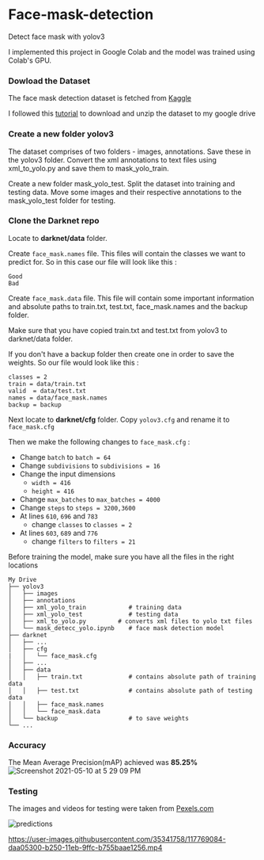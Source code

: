# Face-mask-detection
Detect face mask with yolov3

I implemented this project in Google Colab and the model was trained using Colab's GPU.

### Dowload the Dataset
The face mask detection dataset is fetched from [Kaggle](https://www.kaggle.com/andrewmvd/face-mask-detection)

I followed this [tutorial](https://laptrinhx.com/how-to-download-kaggle-datasets-into-google-colab-via-google-drive-1107891156/)  to download and unzip the dataset to my google drive 

### Create a new folder yolov3
The dataset comprises of two folders - images, annotations. Save these in the yolov3 folder. Convert the xml annotations to text files using xml_to_yolo.py and save them to mask_yolo_train. 

Create a new folder mask_yolo_test. Split the dataset into training and testing data. Move some images and their respective annotations to the mask_yolo_test folder for testing.

### Clone the Darknet repo
Locate to **darknet/data** folder.

Create `face_mask.names` file. This files will contain the classes we want to predict for. So in this case our file will look like this :
```
Good
Bad
```


Create `face_mask.data` file. This file will contain some important information and absolute paths to train.txt, test.txt, face_mask.names and the backup folder. 

Make sure that you have copied train.txt and test.txt from yolov3 to darknet/data folder. 

If you don't have a backup folder then create one in order to save the weights. So our file would look like this : 
```
classes = 2
train = data/train.txt
valid  = data/test.txt
names = data/face_mask.names
backup = backup
```


Next locate to **darknet/cfg** folder.
Copy ```yolov3.cfg``` and rename it to ```face_mask.cfg```

Then we make the following changes to ```face_mask.cfg``` :
* Change ```batch``` to ```batch = 64```
* Change ```subdivisions``` to ```subdivisions = 16```
* Change the input dimensions
  -  ```width = 416```
  -  ```height = 416```
* Change ```max_batches``` to ```max_batches = 4000```
* Change ```steps``` to ```steps = 3200,3600```
* At lines ```610```, ```696``` and ```783``` 
  - change ```classes``` to ```classes = 2```
* At lines ```603```, ```689``` and ```776``` 
  - change ```filters``` to ```filters = 21```


Before training the model, make sure you have all the files in the right locations
```
My Drive
├── yolov3                    
│   ├── images          
│   ├── annotations         
│   ├── xml_yolo_train            # training data
│   ├── xml_yolo_test             # testing data
│   ├── xml_to_yolo.py         # converts xml files to yolo txt files
│   └── mask_detecc_yolo.ipynb    # face mask detection model
├── darknet                    
│   ├── ...          
│   ├── cfg         
|   │   └── face_mask.cfg         
│   ├── ...         
│   ├── data         
│   │   ├── train.txt             # contains absolute path of training data
│   │   ├── test.txt              # contains absolute path of testing data
│   │   ├── face_mask.names   
│   │   └── face_mask.data
│   └── backup                    # to save weights
└── ...
```


### Accuracy
The Mean Average Precision(mAP) achieved was **85.25%**
![Screenshot 2021-05-10 at 5 29 09 PM](https://user-images.githubusercontent.com/35341758/117770441-8a29f500-b252-11eb-9231-1c369a1b5751.png)


### Testing
The images and videos for testing were taken from [Pexels.com](https://www.pexels.com/)

![predictions](https://user-images.githubusercontent.com/35341758/117769052-d2e0ae80-b250-11eb-83f9-9c861448cedc.jpg)


https://user-images.githubusercontent.com/35341758/117769084-daa05300-b250-11eb-9ffc-b755baae1256.mp4


